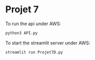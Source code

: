 # Projet 7

To run the api under AWS:
```bash
python3 API.py
```

To start the streamlit server under AWS:
```bash
streamlit run Projet7D.py
```
